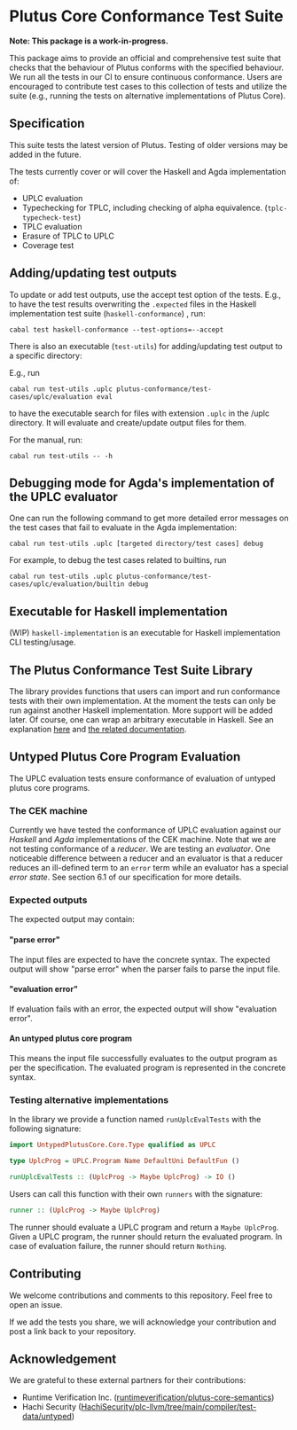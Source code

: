 # Plutus Core Conformance Test Suite

**Note: This package is a work-in-progress.**

This package aims to provide an official and comprehensive test suite that checks that the behaviour of Plutus conforms with the specified behaviour. We run all the tests in our CI to ensure continuous conformance. Users are encouraged to contribute test cases to this collection of tests and utilize the suite (e.g., running the tests on alternative implementations of Plutus Core).

## Specification

This suite tests the latest version of Plutus. Testing of older versions may be added in the future.

The tests currently cover or will cover the Haskell and Agda implementation of:

- UPLC evaluation
- Typechecking for TPLC, including checking of alpha equivalence. (`tplc-typecheck-test`)
- TPLC evaluation
- Erasure of TPLC to UPLC
- Coverage test
<!-- - Costing conformance? -->

## Adding/updating test outputs

To update or add test outputs, use the accept test option of the tests. E.g., to have the test results overwriting the `.expected` files in the Haskell implementation test suite (`haskell-conformance`) , run:

`cabal test haskell-conformance --test-options=--accept`

There is also an executable (`test-utils`) for adding/updating test output to a specific directory:

E.g., run

`cabal run test-utils .uplc plutus-conformance/test-cases/uplc/evaluation eval`

to have the executable search for files with extension `.uplc` in the /uplc directory. It will evaluate and create/update output files for them.

For the manual, run:

`cabal run test-utils -- -h`

## Debugging mode for Agda's implementation of the UPLC evaluator

One can run the following command to get more detailed error messages on the test cases that fail to evaluate in the Agda implementation:

`cabal run test-utils .uplc [targeted directory/test cases] debug`

For example, to debug the test cases related to builtins, run

`cabal run test-utils .uplc plutus-conformance/test-cases/uplc/evaluation/builtin debug`

## Executable for Haskell implementation

(WIP) `haskell-implementation` is an executable for Haskell implementation CLI testing/usage.

## The Plutus Conformance Test Suite Library

The library provides functions that users can import and run conformance tests with their own implementation. At the moment the tests can only be run against another Haskell implementation. More support will be added later. Of course, one can wrap an arbitrary executable in Haskell. See an explanation [here](https://www.fpcomplete.com/blog/2017/02/typed-process/) and [the related documentation](https://www.stackage.org/haddock/lts-19.11/typed-process-0.2.10.1/System-Process-Typed.html).

## Untyped Plutus Core Program Evaluation

The UPLC evaluation tests ensure conformance of evaluation of untyped plutus core programs.

### The CEK machine

Currently we have tested the conformance of UPLC evaluation against our *Haskell* and *Agda* implementations of the CEK machine. Note that we are not testing conformance of a *reducer*. We are testing an *evaluator*. One noticeable difference between a reducer and an evaluator is that a reducer reduces an ill-defined term to an `error` term while an evaluator has a special *error state*. See section 6.1 of our specification for more details. <!--TODO add link to the spec when it's ready. -->

### Expected outputs

The expected output may contain:

#### "parse error"

The input files are expected to have the concrete syntax. The expected output will show "parse error" when the parser fails to parse the input file.

#### "evaluation error"

If evaluation fails with an error, the expected output will show "evaluation error".

#### An untyped plutus core program

This means the input file successfully evaluates to the output program as per the specification. The evaluated program is represented in the concrete syntax.

### Testing alternative implementations

In the library we provide a function named `runUplcEvalTests` with the following signature:

```haskell
import UntypedPlutusCore.Core.Type qualified as UPLC

type UplcProg = UPLC.Program Name DefaultUni DefaultFun ()

runUplcEvalTests :: (UplcProg -> Maybe UplcProg) -> IO ()
```

Users can call this function with their own `runners` with the signature:

```haskell
runner :: (UplcProg -> Maybe UplcProg)
```

The runner should evaluate a UPLC program and return a `Maybe UplcProg`. Given a UPLC program, the runner should return the evaluated program. In case of evaluation failure, the runner should return `Nothing`.

<!-- 
### Type checker

The type checker synthesizes the kind of a given type and the type of a given term. This does not involve any form of inference as Plutus Core is already fully typed. It merely checks the consistency of all variable declarations and the well-formedness of types and terms, while deriving the kind or type of the given type or term.

NB: The type checker requires terms to meet the global uniqueness property. If this is not a given, use a renamer pass to suitably pre-process the term in question.

The `plc` executable can be used to type check programs. Run `cabal run plc typecheck -- -h` in the plutus directory for a full list of options.
 -->

## Contributing

We welcome contributions and comments to this repository. Feel free to open an issue.

If we add the tests you share, we will acknowledge your contribution and post a link back to your repository.

## Acknowledgement

We are grateful to these external partners for their contributions:

- Runtime Verification Inc. ([runtimeverification/plutus-core-semantics](https://github.com/runtimeverification/plutus-core-semantics/tree/master/tests))
- Hachi Security ([HachiSecurity/plc-llvm/tree/main/compiler/test-data/untyped](https://github.com/HachiSecurity/plc-llvm/tree/main/compiler/test-data/untyped))